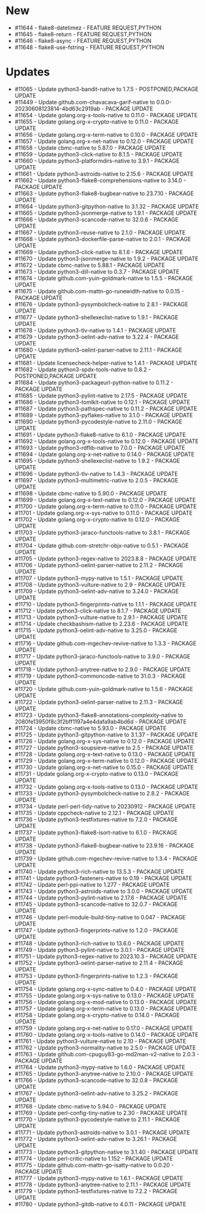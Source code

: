 # New

- #11644 - flake8-datetimez - FEATURE REQUEST,PYTHON
- #11645 - flake8-return - FEATURE REQUEST,PYTHON
- #11646 - flake8-async - FEATURE REQUEST,PYTHON
- #11648 - flake8-use-fstring - FEATURE REQUEST,PYTHON

# Updates

- #11065 - Update python3-bandit-native to 1.7.5 - POSTPONED,PACKAGE UPDATE
- #11449 - Update github.com-chavacava-garif-native to 0.0.0-20230608123814-4bd63c2919ab - PACKAGE UPDATE
- #11654 - Update golang.org-x-tools-native to 0.11.0 - PACKAGE UPDATE
- #11655 - Update golang.org-x-crypto-native to 0.11.0 - PACKAGE UPDATE
- #11656 - Update golang.org-x-term-native to 0.10.0 - PACKAGE UPDATE
- #11657 - Update golang.org-x-net-native to 0.12.0 - PACKAGE UPDATE
- #11658 - Update cbmc-native to 5.87.0 - PACKAGE UPDATE
- #11659 - Update python3-click-native to 8.1.5 - PACKAGE UPDATE
- #11660 - Update python3-platformdirs-native to 3.9.1 - PACKAGE UPDATE
- #11661 - Update python3-astroids-native to 2.15.6 - PACKAGE UPDATE
- #11662 - Update python3-flake8-comprehensions-native to 3.14.0 - PACKAGE UPDATE
- #11663 - Update python3-flake8-bugbear-native to 23.7.10 - PACKAGE UPDATE
- #11664 - Update python3-gitpython-native to 3.1.32 - PACKAGE UPDATE
- #11665 - Update python3-jsonmerge-native to 1.9.1 - PACKAGE UPDATE
- #11666 - Update python3-scancode-native to 32.0.6 - PACKAGE UPDATE
- #11667 - Update python3-reuse-native to 2.1.0 - PACKAGE UPDATE
- #11668 - Update python3-dockerfile-parse-native to 2.0.1 - PACKAGE UPDATE
- #11669 - Update python3-click-native to 8.1.6 - PACKAGE UPDATE
- #11670 - Update python3-jsonmerge-native to 1.9.2 - PACKAGE UPDATE
- #11672 - Update cbmc-native to 5.88.1 - PACKAGE UPDATE
- #11673 - Update python3-dill-native to 0.3.7 - PACKAGE UPDATE
- #11674 - Update github.com-yuin-goldmark-native to 1.5.5 - PACKAGE UPDATE
- #11675 - Update github.com-mattn-go-runewidth-native to 0.0.15 - PACKAGE UPDATE
- #11676 - Update python3-pysymbolcheck-native to 2.8.1 - PACKAGE UPDATE
- #11677 - Update python3-shellexeclist-native to 1.9.1 - PACKAGE UPDATE
- #11678 - Update python3-tlv-native to 1.4.1 - PACKAGE UPDATE
- #11679 - Update python3-oelint-adv-native to 3.22.4 - PACKAGE UPDATE
- #11680 - Update python3-oelint-parser-native to 2.11.1 - PACKAGE UPDATE
- #11681 - Update licensecheck-helper-native to 1.4.1 - PACKAGE UPDATE
- #11682 - Update python3-spdx-tools-native to 0.8.2 - POSTPONED,PACKAGE UPDATE
- #11684 - Update python3-packageurl-python-native to 0.11.2 - PACKAGE UPDATE
- #11685 - Update python3-pylint-native to 2.17.5 - PACKAGE UPDATE
- #11686 - Update python3-tomlkit-native to 0.12.1 - PACKAGE UPDATE
- #11687 - Update python3-pathspec-native to 0.11.2 - PACKAGE UPDATE
- #11689 - Update python3-pyflakes-native to 3.1.0 - PACKAGE UPDATE
- #11690 - Update python3-pycodestyle-native to 2.11.0 - PACKAGE UPDATE
- #11691 - Update python3-flake8-native to 6.1.0 - PACKAGE UPDATE
- #11692 - Update golang.org-x-tools-native to 0.12.0 - PACKAGE UPDATE
- #11693 - Update python3-rdflib-native to 7.0.0 - PACKAGE UPDATE
- #11694 - Update golang.org-x-net-native to 0.14.0 - PACKAGE UPDATE
- #11695 - Update python3-shellexeclist-native to 1.9.2 - PACKAGE UPDATE
- #11696 - Update python3-tlv-native to 1.4.3 - PACKAGE UPDATE
- #11697 - Update python3-multimetric-native to 2.0.5 - PACKAGE UPDATE
- #11698 - Update cbmc-native to 5.90.0 - PACKAGE UPDATE
- #11699 - Update golang.org-x-text-native to 0.12.0 - PACKAGE UPDATE
- #11700 - Update golang.org-x-term-native to 0.11.0 - PACKAGE UPDATE
- #11701 - Update golang.org-x-sys-native to 0.11.0 - PACKAGE UPDATE
- #11702 - Update golang.org-x-crypto-native to 0.12.0 - PACKAGE UPDATE
- #11703 - Update python3-jaraco-functools-native to 3.8.1 - PACKAGE UPDATE
- #11704 - Update github.com-stretchr-objx-native to 0.5.1 - PACKAGE UPDATE
- #11705 - Update python3-regex-native to 2023.8.8 - PACKAGE UPDATE
- #11706 - Update python3-oelint-parser-native to 2.11.2 - PACKAGE UPDATE
- #11707 - Update python3-mypy-native to 1.5.1 - PACKAGE UPDATE
- #11708 - Update python3-vulture-native to 2.9 - PACKAGE UPDATE
- #11709 - Update python3-oelint-adv-native to 3.24.0 - PACKAGE UPDATE
- #11710 - Update python3-fingerprints-native to 1.1.1 - PACKAGE UPDATE
- #11712 - Update python3-click-native to 8.1.7 - PACKAGE UPDATE
- #11713 - Update python3-vulture-native to 2.9.1 - PACKAGE UPDATE
- #11714 - Update checkbashism-native to 2.23.6 - PACKAGE UPDATE
- #11715 - Update python3-oelint-adv-native to 3.25.0 - PACKAGE UPDATE
- #11716 - Update github.com-mgechev-revive-native to 1.3.3 - PACKAGE UPDATE
- #11717 - Update python3-jaraco-functools-native to 3.9.0 - PACKAGE UPDATE
- #11718 - Update python3-anytree-native to 2.9.0 - PACKAGE UPDATE
- #11719 - Update python3-commoncode-native to 31.0.3 - PACKAGE UPDATE
- #11720 - Update github.com-yuin-goldmark-native to 1.5.6 - PACKAGE UPDATE
- #11722 - Update python3-oelint-parser-native to 2.11.3 - PACKAGE UPDATE
- #11723 - Update python3-flake8-annotations-complexity-native to 2080fe13950f8c3f2bff1197a4e4dafa9ab4bd6d - PACKAGE UPDATE
- #11724 - Update cbmc-native to 5.93.0 - PACKAGE UPDATE
- #11725 - Update python3-gitpython-native to 3.1.37 - PACKAGE UPDATE
- #11726 - Update golang.org-x-sys-native to 0.12.0 - PACKAGE UPDATE
- #11727 - Update python3-soupsieve-native to 2.5 - PACKAGE UPDATE
- #11728 - Update golang.org-x-text-native to 0.13.0 - PACKAGE UPDATE
- #11729 - Update golang.org-x-term-native to 0.12.0 - PACKAGE UPDATE
- #11730 - Update golang.org-x-net-native to 0.15.0 - PACKAGE UPDATE
- #11731 - Update golang.org-x-crypto-native to 0.13.0 - PACKAGE UPDATE
- #11732 - Update golang.org-x-tools-native to 0.13.0 - PACKAGE UPDATE
- #11733 - Update python3-pysymbolcheck-native to 2.8.2 - PACKAGE UPDATE
- #11734 - Update perl-perl-tidy-native to 20230912 - PACKAGE UPDATE
- #11735 - Update cppcheck-native to 2.12.1 - PACKAGE UPDATE
- #11736 - Update python3-testfixtures-native to 7.2.0 - PACKAGE UPDATE
- #11737 - Update python3-flake8-isort-native to 6.1.0 - PACKAGE UPDATE
- #11738 - Update python3-flake8-bugbear-native to 23.9.16 - PACKAGE UPDATE
- #11739 - Update github.com-mgechev-revive-native to 1.3.4 - PACKAGE UPDATE
- #11740 - Update python3-rich-native to 13.5.3 - PACKAGE UPDATE
- #11741 - Update python3-fasteners-native to 0.19 - PACKAGE UPDATE
- #11742 - Update perl-ppi-native to 1.277 - PACKAGE UPDATE
- #11743 - Update python3-astroids-native to 3.0.0 - PACKAGE UPDATE
- #11744 - Update python3-pylint-native to 2.17.6 - PACKAGE UPDATE
- #11745 - Update python3-scancode-native to 32.0.7 - PACKAGE UPDATE
- #11746 - Update perl-module-build-tiny-native to 0.047 - PACKAGE UPDATE
- #11747 - Update python3-fingerprints-native to 1.2.0 - PACKAGE UPDATE
- #11748 - Update python3-rich-native to 13.6.0 - PACKAGE UPDATE
- #11749 - Update python3-pylint-native to 3.0.1 - PACKAGE UPDATE
- #11751 - Update python3-regex-native to 2023.10.3 - PACKAGE UPDATE
- #11752 - Update python3-oelint-parser-native to 2.11.4 - PACKAGE UPDATE
- #11753 - Update python3-fingerprints-native to 1.2.3 - PACKAGE UPDATE
- #11754 - Update golang.org-x-sync-native to 0.4.0 - PACKAGE UPDATE
- #11755 - Update golang.org-x-sys-native to 0.13.0 - PACKAGE UPDATE
- #11756 - Update golang.org-x-mod-native to 0.13.0 - PACKAGE UPDATE
- #11757 - Update golang.org-x-term-native to 0.13.0 - PACKAGE UPDATE
- #11758 - Update golang.org-x-crypto-native to 0.14.0 - PACKAGE UPDATE
- #11759 - Update golang.org-x-net-native to 0.17.0 - PACKAGE UPDATE
- #11760 - Update golang.org-x-tools-native to 0.14.0 - PACKAGE UPDATE
- #11761 - Update python3-vulture-native to 2.10 - PACKAGE UPDATE
- #11762 - Update python3-normality-native to 2.5.0 - PACKAGE UPDATE
- #11763 - Update github.com-cpuguy83-go-md2man-v2-native to 2.0.3 - PACKAGE UPDATE
- #11764 - Update python3-mypy-native to 1.6.0 - PACKAGE UPDATE
- #11765 - Update python3-anytree-native to 2.10.0 - PACKAGE UPDATE
- #11766 - Update python3-scancode-native to 32.0.8 - PACKAGE UPDATE
- #11767 - Update python3-oelint-adv-native to 3.25.2 - PACKAGE UPDATE
- #11768 - Update cbmc-native to 5.94.0 - PACKAGE UPDATE
- #11769 - Update perl-config-tiny-native to 2.30 - PACKAGE UPDATE
- #11770 - Update python3-pycodestyle-native to 2.11.1 - PACKAGE UPDATE
- #11771 - Update python3-astroids-native to 3.0.1 - PACKAGE UPDATE
- #11772 - Update python3-oelint-adv-native to 3.26.1 - PACKAGE UPDATE
- #11773 - Update python3-gitpython-native to 3.1.40 - PACKAGE UPDATE
- #11774 - Update perl-critic-native to 1.152 - PACKAGE UPDATE
- #11775 - Update github.com-mattn-go-isatty-native to 0.0.20 - PACKAGE UPDATE
- #11777 - Update python3-mypy-native to 1.6.1 - PACKAGE UPDATE
- #11778 - Update python3-anytree-native to 2.11.1 - PACKAGE UPDATE
- #11779 - Update python3-testfixtures-native to 7.2.2 - PACKAGE UPDATE
- #11780 - Update python3-gitdb-native to 4.0.11 - PACKAGE UPDATE

